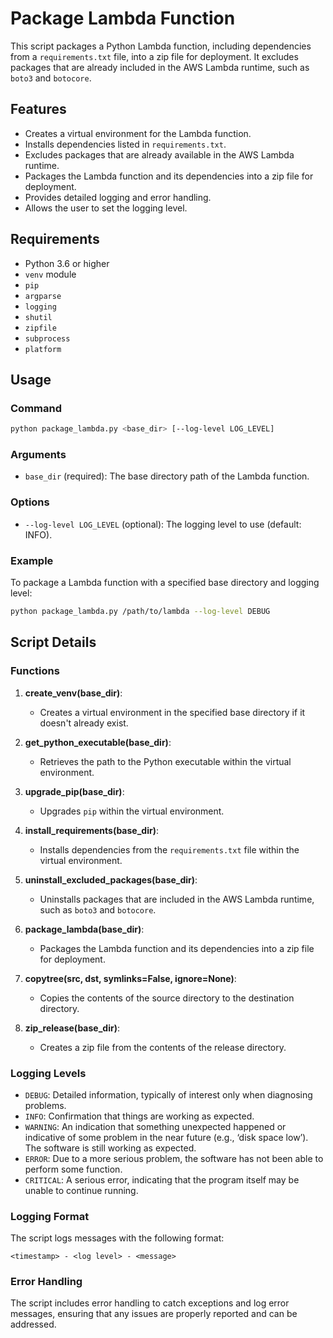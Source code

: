 # Package Lambda Function

This script packages a Python Lambda function, including dependencies from a `requirements.txt` file, into a zip file for deployment. It excludes packages that are already included in the AWS Lambda runtime, such as `boto3` and `botocore`.

## Features

- Creates a virtual environment for the Lambda function.
- Installs dependencies listed in `requirements.txt`.
- Excludes packages that are already available in the AWS Lambda runtime.
- Packages the Lambda function and its dependencies into a zip file for deployment.
- Provides detailed logging and error handling.
- Allows the user to set the logging level.

## Requirements

- Python 3.6 or higher
- `venv` module
- `pip`
- `argparse`
- `logging`
- `shutil`
- `zipfile`
- `subprocess`
- `platform`

## Usage

### Command

```sh
python package_lambda.py <base_dir> [--log-level LOG_LEVEL]
```

### Arguments

- `base_dir` (required): The base directory path of the Lambda function.

### Options

- `--log-level LOG_LEVEL` (optional): The logging level to use (default: INFO).

### Example

To package a Lambda function with a specified base directory and logging level:

```sh
python package_lambda.py /path/to/lambda --log-level DEBUG
```

## Script Details

### Functions

1. **create_venv(base_dir)**:
   - Creates a virtual environment in the specified base directory if it doesn't already exist.

2. **get_python_executable(base_dir)**:
   - Retrieves the path to the Python executable within the virtual environment.

3. **upgrade_pip(base_dir)**:
   - Upgrades `pip` within the virtual environment.

4. **install_requirements(base_dir)**:
   - Installs dependencies from the `requirements.txt` file within the virtual environment.

5. **uninstall_excluded_packages(base_dir)**:
   - Uninstalls packages that are included in the AWS Lambda runtime, such as `boto3` and `botocore`.

6. **package_lambda(base_dir)**:
   - Packages the Lambda function and its dependencies into a zip file for deployment.

7. **copytree(src, dst, symlinks=False, ignore=None)**:
   - Copies the contents of the source directory to the destination directory.

8. **zip_release(base_dir)**:
   - Creates a zip file from the contents of the release directory.

### Logging Levels

- `DEBUG`: Detailed information, typically of interest only when diagnosing problems.
- `INFO`: Confirmation that things are working as expected.
- `WARNING`: An indication that something unexpected happened or indicative of some problem in the near future (e.g., ‘disk space low’). The software is still working as expected.
- `ERROR`: Due to a more serious problem, the software has not been able to perform some function.
- `CRITICAL`: A serious error, indicating that the program itself may be unable to continue running.

### Logging Format

The script logs messages with the following format:

```plaintext
<timestamp> - <log level> - <message>
```

### Error Handling

The script includes error handling to catch exceptions and log error messages, ensuring that any issues are properly reported and can be addressed.